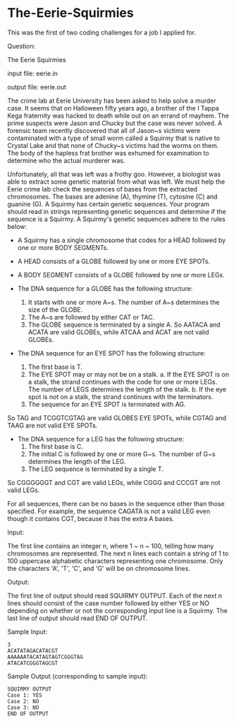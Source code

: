 The-Eerie-Squirmies
===================

This was the first of two coding challenges for a job I applied for.

Question:

The Eerie Squirmies

input file: eerie.in

output file: eerie.out

The crime lab at Eerie University has been asked to help solve a murder case. It seems that on Halloween fifty years ago, a brother of the I Tappa Kega fraternity was hacked to death while out on an errand of mayhem. The prime suspects were Jason and Chucky but the case was never solved. A forensic team recently discovered that all of Jason~s victims were contaminated with a type of small worm called a Squirmy that is native to Crystal Lake and that none of Chucky~s victims had the worms on them. The body of the hapless frat brother was exhumed for examination to determine who the actual murderer was.

Unfortunately, all that was left was a frothy goo. However, a biologist was able to extract some genetic material from what was left. We must help the Eerie crime lab check the sequences of bases from the extracted chromosomes. The bases are adenine (A), thymine (T), cytosine (C) and guanine (G). A Squirmy has certain genetic sequences. Your program should read in strings representing genetic sequences and determine if the sequence is a Squirmy.  A Squirmy's genetic sequences adhere to the rules below:

* A Squirmy has a single chromosome that codes for a HEAD followed by one or more BODY SEGMENTs.

* A HEAD consists of a GLOBE followed by one or more EYE SPOTs.

* A BODY SEGMENT consists of a GLOBE followed by one or more LEGs.

* The DNA sequence for a GLOBE has the following structure:
  1. It starts with one or more A~s. The number of A~s determines the size of the GLOBE.
  2. The A~s are followed by either CAT or TAC.
  3. The GLOBE sequence is terminated by a single A.
So AATACA and ACATA are valid GLOBEs, while ATCAA and ACAT are not valid GLOBEs.

* The DNA sequence for an EYE SPOT has the following structure:
  1. The first base is T.
  2. The EYE SPOT may or may not be on a stalk.
    a. If the EYE SPOT is on a stalk, the strand continues with the code for one or more LEGs. The number of LEGS determines the length of the stalk.
    b. If the eye spot is not on a stalk, the strand continues with the terminators.
  3. The sequence for an EYE SPOT is terminated with AG.

So TAG and TCGGTCGTAG are valid GLOBES EYE SPOTs, while CGTAG and TAAG are not valid EYE SPOTs.

* The DNA sequence for a LEG has the following structure:
  1. The first base is C.
  2. The initial C is followed by one or more G~s. The number of G~s determines the length of the LEG.
  3. The LEG sequence is terminated by a single T.

So CGGGGGGT and CGT are valid LEGs, while CGGG and CCCGT are not valid LEGs.

For all sequences, there can be no bases in the sequence other than those specified. For example, the sequence CAGATA is not a valid LEG even though it contains CGT, because it has the extra A bases.

Input:

The first line contains an integer n, where 1 ~ n ~ 100, telling how many chromosomes are represented. The next n lines each contain a string of 1 to 100 uppercase alphabetic characters representing one chromosome. Only the characters 'A', 'T', 'C', and 'G' will be on chromosome lines.

Output:

The first line of output should read SQUIRMY OUTPUT. Each of the next n lines should consist of the case number followed by either YES or NO depending on whether or not the corresponding input line is a Squirmy. The last line of output should read END OF OUTPUT.

Sample Input:

    3
    ACATATAGACATACGT
    AAAAAATACATAGTAGTCGGGTAG
    ATACATCGGGTAGCGT

Sample Output (corresponding to sample input):

    SQUIRMY OUTPUT
    Case 1: YES
    Case 2: NO
    Case 3: NO
    END OF OUTPUT
